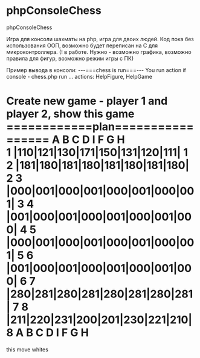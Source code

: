 # phpConsoleChess
phpConsoleChess

Игра для консоли шахматы на php, игра для двоих людей.
Код пока без использования ООП, возможно будет переписан на С для микроконтроллера.
(! в работе. Нужно - возможно графика, возможно правила для фигур, возможно режим игры с ПК)


Пример вывода в консоли:
---===chess is run===---
You run action if console - chess.php run ... 
actions: HelpFigure, HelpGame

Create new game - player 1 and player 2, show this game
============plan=================
     A   B   C   D   I   F   G   H     
 1 |110|121|130|171|150|131|120|111| 1 
 2 |181|180|181|180|181|180|181|180| 2 
 3 |000|001|000|001|000|001|000|001| 3 
 4 |001|000|001|000|001|000|001|000| 4 
 5 |000|001|000|001|000|001|000|001| 5 
 6 |001|000|001|000|001|000|001|000| 6 
 7 |280|281|280|281|280|281|280|281| 7 
 8 |211|220|231|200|201|230|221|210| 8 
     A   B   C   D   I   F   G   H     
=================================
this move whites

